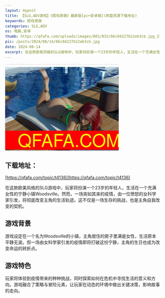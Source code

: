 ```yaml
---
layout: mypost
title: 【SLG,ADV游戏】《假戏真做》最新版[pc+安卓端](网盘资源下载地址)
keywords: 假戏真做
categories: SLG,ADV
os: 电脑,安卓
thumb: https://qfafa.com/uploads/images/001/033/66c04227b12eb3cb.jpg_370x280.jpg
pic: /posts/2024/08/14/66c04227b12eb3cb.jpg
date: 2024-08-14
excerpt: 在这款欧美风格的SLG游戏中，玩家将扮演一个23岁的年轻人，生活在一个充满女性的宁静小镇Woodsville。然而，一场突如其来的疫情，由一位愤怒的女科学家引发，将彻底改变主角的生活轨迹。这不仅是一场生存的挑战，也是主角自我改变的契机。
---
```


![假戏真做](/posts/2024/08/14/66c04227b12eb3cb.jpg)

## 下载地址：

[https://qfafa.com/topic/t4136](https://qfafa.com/topic/t4136)

在这款欧美风格的SLG游戏中，玩家将扮演一个23岁的年轻人，生活在一个充满女性的宁静小镇Woodsville。然而，一场突如其来的疫情，由一位愤怒的女科学家引发，将彻底改变主角的生活轨迹。这不仅是一场生存的挑战，也是主角自我改变的契机。

## 游戏背景

游戏设定在一个名为Woodsville的小镇，主角居住的房子里满是女性，生活原本平静无波。但一场由女科学家引发的疫情即将打破这份宁静，主角的生日也成为改变命运的转折点。

## 游戏特色

玩家将体验到疫情带来的种种挑战，同时探索如何在危机中寻找生活的意义和方向。游戏融合了策略与冒险元素，让玩家在动态的环境中做出关键决策，影响故事的走向。